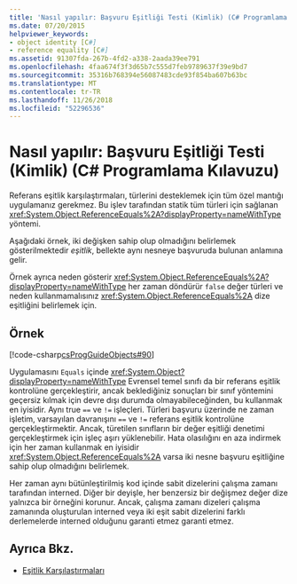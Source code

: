 ```yaml
---
title: 'Nasıl yapılır: Başvuru Eşitliği Testi (Kimlik) (C# Programlama Kılavuzu)'
ms.date: 07/20/2015
helpviewer_keywords:
- object identity [C#]
- reference equality [C#]
ms.assetid: 91307fda-267b-4fd2-a338-2aada39ee791
ms.openlocfilehash: 4faa674f3f3d65b7c555d7feb9789637f39e9bd7
ms.sourcegitcommit: 35316b768394e56087483cde93f854ba607b63bc
ms.translationtype: MT
ms.contentlocale: tr-TR
ms.lasthandoff: 11/26/2018
ms.locfileid: "52296536"
---
```

# <a name="how-to-test-for-reference-equality-identity-c-programming-guide"></a>Nasıl yapılır: Başvuru Eşitliği Testi (Kimlik) (C# Programlama Kılavuzu)
Referans eşitlik karşılaştırmaları, türlerini desteklemek için tüm özel mantığı uygulamanız gerekmez. Bu işlev tarafından statik tüm türleri için sağlanan <xref:System.Object.ReferenceEquals%2A?displayProperty=nameWithType> yöntemi.  
  
 Aşağıdaki örnek, iki değişken sahip olup olmadığını belirlemek gösterilmektedir *eşitlik*, bellekte aynı nesneye başvuruda bulunan anlamına gelir.  
  
 Örnek ayrıca neden gösterir <xref:System.Object.ReferenceEquals%2A?displayProperty=nameWithType> her zaman döndürür `false` değer türleri ve neden kullanmamalısınız <xref:System.Object.ReferenceEquals%2A> dize eşitliğini belirlemek için.  
  
## <a name="example"></a>Örnek  
 [!code-csharp[csProgGuideObjects#90](../../../csharp/programming-guide/classes-and-structs/codesnippet/CSharp/how-to-test-for-reference-equality-identity_1.cs)]  
  
 Uygulamasını `Equals` içinde <xref:System.Object?displayProperty=nameWithType> Evrensel temel sınıfı da bir referans eşitlik kontrolüne gerçekleştirir, ancak beklediğiniz sonuçları bir sınıf yöntemini geçersiz kılmak için devre dışı durumda olmayabileceğinden, bu kullanmak en iyisidir. Aynı true `==` ve `!=` işleçleri. Türleri başvuru üzerinde ne zaman işletim, varsayılan davranışını `==` ve `!=` referans eşitlik kontrolüne gerçekleştirmektir. Ancak, türetilen sınıfların bir değer eşitliği denetimi gerçekleştirmek için işleç aşırı yüklenebilir. Hata olasılığını en aza indirmek için her zaman kullanmak en iyisidir <xref:System.Object.ReferenceEquals%2A> varsa iki nesne başvuru eşitliğine sahip olup olmadığını belirlemek.  
  
 Her zaman aynı bütünleştirilmiş kod içinde sabit dizelerini çalışma zamanı tarafından interned. Diğer bir deyişle, her benzersiz bir değişmez değer dize yalnızca bir örneğini korunur. Ancak, çalışma zamanı dizeleri çalışma zamanında oluşturulan interned veya iki eşit sabit dizelerini farklı derlemelerde interned olduğunu garanti etmez garanti etmez.  
  
## <a name="see-also"></a>Ayrıca Bkz.

- [Eşitlik Karşılaştırmaları](../../../csharp/programming-guide/statements-expressions-operators/equality-comparisons.md)
